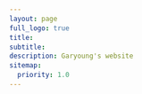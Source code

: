 ```yaml
---
layout: page
full_logo: true
title: 
subtitle:
description: Garyoung's website
sitemap:
  priority: 1.0
---
```


<html>
  <head>
    <style>
      .container {
        display: flex;
        align-items: center;
      }
      .image {
        max-width: 50%;
        height: auto;
      }
      .text {
        margin-left: 20px;
      }

      /* Add media query */
      @media (max-width: 767px) {
        .container {
          flex-direction: column;
        }
        .text {
          margin-left: 0;
          margin-top: 20px;
        }
      }
    </style>
  </head>
  <body>
    <div class="container">
      <img class="image" src="assets/img/headshot_lightgreen-03.png">
      <div class="text">
             <p class="describe-text">Hi 👋🏻 I am a PhD student working with <a href="#">Dr. Jorge Laval</a> at the <a href="#">Georgia Institute of     Technology</a> 🐝. </p>
              <p> My research focuses on <a href="#"><code>Traffic Flow</code></a>, <a href="#"><code>Multimodal Freight Distribution</code></a>, <a href="#"><code>Car-following</code></a>, and <a href="#"><code>Self-driving</code></a>. A complete CV is available <a href="#">here</a>. </p>
              <p> I am still WIP with my website. </p>
          </div> 
    </div>
  </body>




<h2> Education </h2>
<ul class="ul-edu fa-ul"> 
    <li>
      <i class="fa-li fa fa-graduation-cap"></i>
      <div class="description">
        <p class="course">Ph.D. in Civil and Environmental Engineering, 2021 Fall - in progress </p>
        <p class="institution">Georgia Institute of Technology</p>
      </div>
    </li>

   <li>
      <i class="fa-li fa fa-graduation-cap"></i>
      <div class="description">
        <p class="course">M.S. in Civil and Environmental Engineering, 2019 - 2021 </p>
        <p class="institution">Seoul National University, South Korea</p>
      </div>
    </li>
    <li>
      <i class="fa-li fa fa-graduation-cap"></i>
      <div class="description">
        <p class="course">B.S. in Civil and Environmental Engineering, 2015 - 2019 </p>
        <p class="institution">Seoul National University, South Korea</p>
      </div>
    </li>
</ul>

</html>



